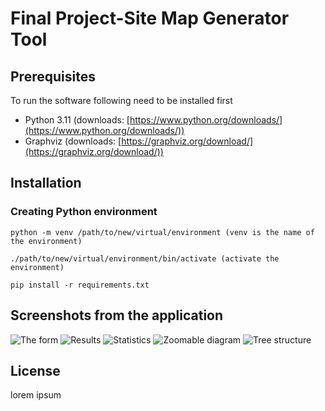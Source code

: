 # Final Project-Site Map Generator Tool



## Prerequisites
To run the software following need to be installed first
* Python 3.11 (downloads: [https://www.python.org/downloads/](https://www.python.org/downloads/))
* Graphviz (downloads: [https://graphviz.org/download/](https://graphviz.org/download/))


## Installation
### Creating Python environment

```
python -m venv /path/to/new/virtual/environment (venv is the name of the environment)

./path/to/new/virtual/environment/bin/activate (activate the environment)

pip install -r requirements.txt
```

## Screenshots from the application
![The form](https://gitlab.com/Calanthe/final-project-site-map-generator-tool/blob/main/screenshots/form.PNG)
![Results](https://gitlab.com/Calanthe/final-project-site-map-generator-tool/blob/main/screenshots/initial-view-results.PNG)
![Statistics](https://gitlab.com/Calanthe/final-project-site-map-generator-tool/blob/main/screenshots/statistics.PNG)
![Zoomable diagram](https://gitlab.com/Calanthe/final-project-site-map-generator-tool/blob/main/screenshots/zoomable_pic.PNG)
![Tree structure](https://gitlab.com/Calanthe/final-project-site-map-generator-tool/blob/main/screenshots/tree-structure.PNG)

## License
lorem ipsum
